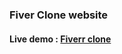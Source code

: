 ### Fiver Clone website

#### Live demo : <a href="https://fiverr-web.netlify.app/">Fiverr clone</a>